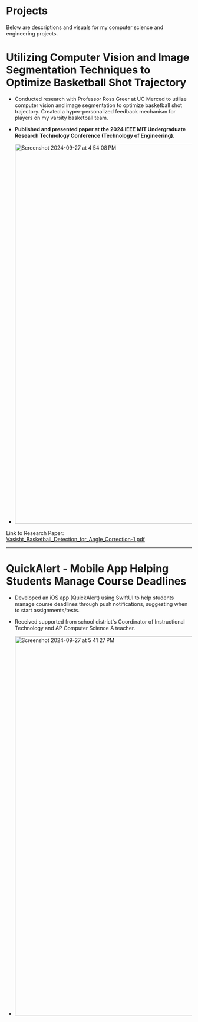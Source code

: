 # Projects
Below are descriptions and visuals for my computer science and engineering projects.

# Utilizing Computer Vision and Image Segmentation Techniques to Optimize Basketball Shot Trajectory
* Conducted research with Professor Ross Greer at UC Merced to utilize computer vision and image segmentation to optimize basketball shot trajectory. Created a hyper-personalized feedback mechanism for players on my varsity basketball team.

* **Published and presented paper at the 2024 IEEE MIT Undergraduate Research Technology Conference (Technology of Engineering).**
* <img width="1028" alt="Screenshot 2024-09-27 at 4 54 08 PM" src="https://github.com/user-attachments/assets/d2e5f607-b96f-4434-b312-052416d48db2">

Link to Research Paper: [Vasisht_Basketball_Detection_for_Angle_Correction-1.pdf](https://github.com/user-attachments/files/17171715/Vasisht_Basketball_Detection_for_Angle_Correction-1.pdf)

_________________________________________________________________________________________________________________________________________



# QuickAlert - Mobile App Helping Students Manage Course Deadlines
* Developed an iOS app (QuickAlert) using SwiftUI to help students manage course deadlines through push notifications, suggesting when to start assignments/tests.
* Received supported from school district's Coordinator of Instructional Technology and AP Computer Science A teacher.

* <img width="1027" alt="Screenshot 2024-09-27 at 5 41 27 PM" src="https://github.com/user-attachments/assets/b8866876-19e4-46f6-a48a-a4ad69e2cc8f">



